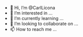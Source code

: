 - 👋 Hi, I’m @CarlLicona
- 👀 I’m interested in ...
- 🌱 I’m currently learning ...
- 💞️ I’m looking to collaborate on ...
- 📫 How to reach me ...

<!---
CarlLicona/CarlLicona is a ✨ special ✨ repository because its `README.md` (this file) appears on your GitHub profile.
You can click the Preview link to take a look at your changes.
--->

